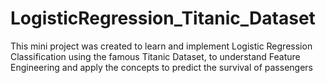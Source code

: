 # LogisticRegression_Titanic_Dataset
This mini project was created to learn and implement Logistic Regression Classification using the famous Titanic Dataset, to understand Feature Engineering and apply the concepts to predict the survival of passengers
